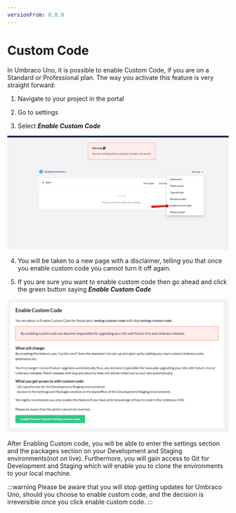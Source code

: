 ```yaml
---
versionFrom: 8.0.0
---
```


# Custom Code

In Umbraco Uno, it is possible to enable Custom Code, if you are on a Standard or Professional plan.
The way you activate this feature is very straight forward:

1. Navigate to your project in the portal

2. Go to settings

3. Select ***Enable Custom Code***

![this image shows what the menu looks like](images/Enable-Custom-Code.png)

4. You will be taken to a new page with a disclaimer, telling you that once you enable custom code you cannot turn it off again.

5. If you are sure you want to enable custom code then go ahead and click the green button saying ***Enable Custom Code***

![this image shows what the disclimer page looks like](images/warning-page.png)

After Enabling Custom code, you will be able to enter the settings section and the packages section on your Development and Staging environments(not on live).
Furthermore, you will gain access to Git for Development and Staging which will enable you to clone the environments to your local machine.

:::warning
Please be aware that you will stop getting updates for Umbraco Uno, should you choose to enable custom code, and the decision is irreversible once you click enable custom code.
:::
